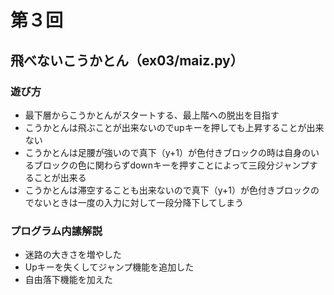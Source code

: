 # 第３回
## 飛べないこうかとん（ex03/maiz.py）
### 遊び方
* 最下層からこうかとんがスタートする、最上階への脱出を目指す
* こうかとんは飛ぶことが出来ないのでupキーを押しても上昇することが出来ない
* こうかとんは足腰が強いので真下（y+1）が色付きブロックの時は自身のいるブロックの色に関わらずdownキーを押すことによって三段分ジャンプすることが出来る
* こうかとんは滞空することも出来ないので真下（y+1）が色付きブロックのでないときは一度の入力に対して一段分降下してしまう
### プログラム内䛾解説
* 迷路の大きさを増やした
* Upキーを失くしてジャンプ機能を追加した
* 自由落下機能を加えた